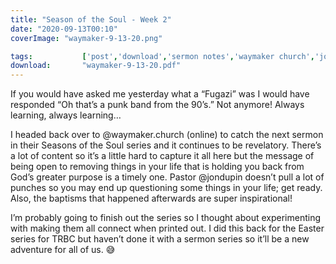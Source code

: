 ```yaml
---
title: "Season of the Soul - Week 2"
date: "2020-09-13T00:10"
coverImage: "waymaker-9-13-20.png"

tags:           ['post','download','sermon notes','waymaker church','jon dupin']
download:       "waymaker-9-13-20.pdf"
---
```


If you would have asked me yesterday what a “Fugazi” was I would have responded “Oh that’s a punk band from the 90’s.” Not anymore! Always learning, always learning…

I headed back over to @waymaker.church (online) to catch the next sermon in their Seasons of the Soul series and it continues to be revelatory. There’s a lot of content so it’s a little hard to capture it all here but the message of being open to removing things in your life that is holding you back from God’s greater purpose is a timely one. Pastor @jondupin doesn’t pull a lot of punches so you may end up questioning some things in your life; get ready. Also, the baptisms that happened afterwards are super inspirational!

I’m probably going to finish out the series so I thought about experimenting with making them all connect when printed out. I did this back for the Easter series for TRBC but haven’t done it with a sermon series so it’ll be a new adventure for all of us. 😅